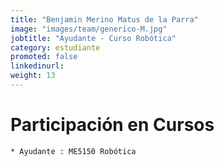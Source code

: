 ```yaml
---
title: "Benjamin Merino Matus de la Parra"
image: "images/team/generico-M.jpg"
jobtitle: "Ayudante - Curso Robótica"
category: estudiante
promoted: false
linkedinurl: 
weight: 13
---
```


<!--more-->

# Participación en Cursos

    * Ayudante : ME5150 Robótica
